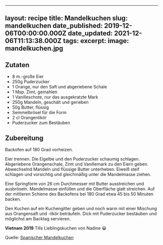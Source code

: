 ______________________________________________________________________

## layout: recipe title: Mandelkuchen slug: mandelkuchen date_published: 2019-12-06T00:00:00.000Z date_updated: 2021-12-06T11:13:38.000Z tags: excerpt: image: mandelkuchen.jpg

## Zutaten

- 8 m.-große Eier
- 250g Puderzucker
- 1 Orange, nur den Saft und abgeriebene Schale
- 1 Msp. Zimt, gemahlen
- 1 Vanilleschote, nur das ausgekratzte Mark
- 250g Mandeln, geschält und gerieben
- 50g Butter, flüssig
- Semmelbrösel für die Form
- 2 cl Orangenlikör
- Puderzucker zum Bestäuben

## Zubereitung

Backofen auf 180 Grad vorheizen.

Eier trennen. Die Eigelbe und den Puderzucker schaumig schlagen. Abgeriebene Orangenschale, Zimt und
Vanillemark zu den Eiern geben. Abwechselnd Mandeln und flüssige Butter unterheben. Eiweiß steif
schlagen und vorsichtig und gleichmäßig unter die Mandelmasse ziehen.

Eine Springform von 26 cm Durchmesser mit Butter ausstreichen und ausbröseln. Mandelmasse einfüllen
und die Oberfläche glatt streichen. Auf der mittleren Schiene des Backofens bei 180 Grad etwa 45 bis
50 Minuten backen.

Den Kuchen auf ein Kuchengitter geben und noch warm mit einer Mischung aus Orangensaft und -likör
beträufeln. Dick mit Puderzucker bestäuben und möglichst am Backtag servieren.

**Vietnam 2019** Tills Lieblingskuchen von Nadine 😀

Quelle:
[Spanischer Mandelkuchen](https://www.chefkoch.de/rezepte/82381032186631/Spanischer-Mandelkuchen.html?portionen=12)
